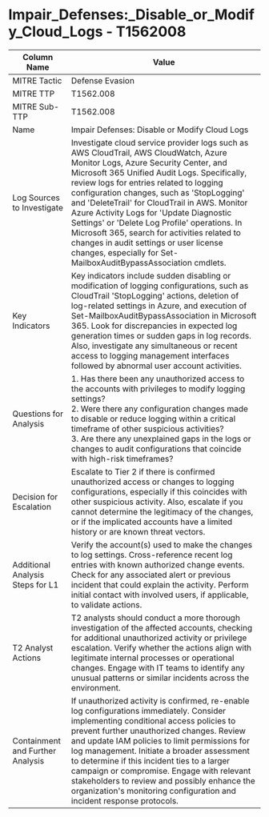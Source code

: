 # Impair_Defenses:_Disable_or_Modify_Cloud_Logs - T1562008

| Column Name | Value |
|-------------|-------|
| MITRE Tactic | Defense Evasion |
| MITRE TTP | T1562.008 |
| MITRE Sub-TTP | T1562.008 |
| Name | Impair Defenses: Disable or Modify Cloud Logs |
| Log Sources to Investigate | Investigate cloud service provider logs such as AWS CloudTrail, AWS CloudWatch, Azure Monitor Logs, Azure Security Center, and Microsoft 365 Unified Audit Logs. Specifically, review logs for entries related to logging configuration changes, such as 'StopLogging' and 'DeleteTrail' for CloudTrail in AWS. Monitor Azure Activity Logs for 'Update Diagnostic Settings' or 'Delete Log Profile' operations. In Microsoft 365, search for activities related to changes in audit settings or user license changes, especially for Set-MailboxAuditBypassAssociation cmdlets. |
| Key Indicators | Key indicators include sudden disabling or modification of logging configurations, such as CloudTrail 'StopLogging' actions, deletion of log-related settings in Azure, and execution of Set-MailboxAuditBypassAssociation in Microsoft 365. Look for discrepancies in expected log generation times or sudden gaps in log records. Also, investigate any simultaneous or recent access to logging management interfaces followed by abnormal user account activities. |
| Questions for Analysis | 1. Has there been any unauthorized access to the accounts with privileges to modify logging settings?<br>2. Were there any configuration changes made to disable or reduce logging within a critical timeframe of other suspicious activities?<br>3. Are there any unexplained gaps in the logs or changes to audit configurations that coincide with high-risk timeframes? |
| Decision for Escalation | Escalate to Tier 2 if there is confirmed unauthorized access or changes to logging configurations, especially if this coincides with other suspicious activity. Also, escalate if you cannot determine the legitimacy of the changes, or if the implicated accounts have a limited history or are known threat vectors. |
| Additional Analysis Steps for L1 | Verify the account(s) used to make the changes to log settings. Cross-reference recent log entries with known authorized change events. Check for any associated alert or previous incident that could explain the activity. Perform initial contact with involved users, if applicable, to validate actions. |
| T2 Analyst Actions | T2 analysts should conduct a more thorough investigation of the affected accounts, checking for additional unauthorized activity or privilege escalation. Verify whether the actions align with legitimate internal processes or operational changes. Engage with IT teams to identify any unusual patterns or similar incidents across the environment. |
| Containment and Further Analysis | If unauthorized activity is confirmed, re-enable log configurations immediately. Consider implementing conditional access policies to prevent further unauthorized changes. Review and update IAM policies to limit permissions for log management. Initiate a broader assessment to determine if this incident ties to a larger campaign or compromise. Engage with relevant stakeholders to review and possibly enhance the organization's monitoring configuration and incident response protocols. |
